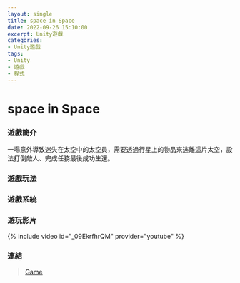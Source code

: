 ```yaml
---
layout: single
title: space in Space
date: 2022-09-26 15:10:00
excerpt: Unity遊戲
categories:
- Unity遊戲
tags:
- Unity
- 遊戲
- 程式
---
```

# space in Space

### 遊戲簡介 

一場意外導致迷失在太空中的太空員，需要透過行星上的物品來逃離這片太空，設法打倒敵人、完成任務最後成功生還。

### 遊戲玩法  

### 遊戲系統

### 遊玩影片
{% include video id="_09EkrfhrQM" provider="youtube" %}

### 連結  
> [Game](https://drive.google.com/drive/folders/1jzYNt_xk2yRsRwoIykv2MM4kn1xZdInk?usp=sharing)

